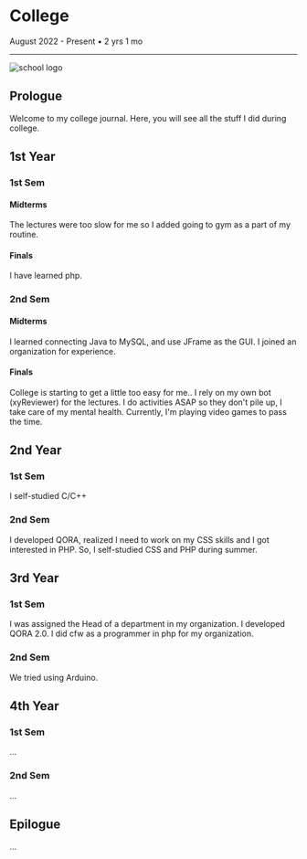 # College
August 2022 - Present • 2 yrs 1 mo
<hr> 

![school logo](https://upload.wikimedia.org/wikipedia/en/1/11/QCU_Logo_2019.png)
## Prologue
Welcome to my college journal. Here, you will see all the stuff I did during college.
## 1st Year
### 1st Sem
#### Midterms
The lectures were too slow for me so I added going to gym as a part of my routine.
#### Finals
I have learned php.
### 2nd Sem
#### Midterms
I learned connecting Java to MySQL, and use JFrame as the GUI. I joined an organization for experience.
#### Finals
College is starting to get a little too easy for me.. I rely on my own bot (xyReviewer) for the lectures. I do activities ASAP so they don't pile up, I take care of my mental health. Currently, I'm playing video games to pass the time.
## 2nd Year
### 1st Sem
I self-studied C/C++
### 2nd Sem
I developed QORA, realized I need to work on my CSS skills and I got interested in PHP. So, I self-studied CSS and PHP during summer.
## 3rd Year
### 1st Sem
I was assigned the Head of a department in my organization. I developed QORA 2.0. I did cfw as a programmer in php for my organization.
### 2nd Sem
We tried using Arduino.
## 4th Year
### 1st Sem
...
### 2nd Sem
...
## Epilogue
...
